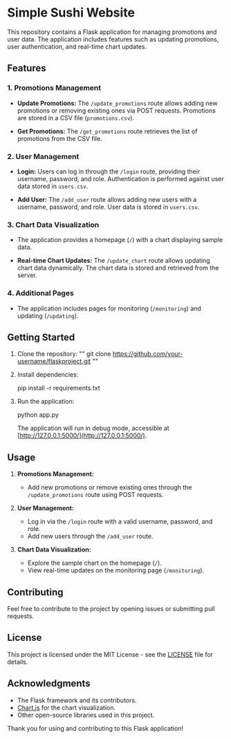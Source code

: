 # Simple Sushi Website

This repository contains a Flask application for managing promotions and user data. The application includes features such as updating promotions, user authentication, and real-time chart updates.

## Features

### 1. Promotions Management
- **Update Promotions:** The `/update_promotions` route allows adding new promotions or removing existing ones via POST requests. Promotions are stored in a CSV file (`promotions.csv`).

- **Get Promotions:** The `/get_promotions` route retrieves the list of promotions from the CSV file.

### 2. User Management
- **Login:** Users can log in through the `/login` route, providing their username, password, and role. Authentication is performed against user data stored in `users.csv`.

- **Add User:** The `/add_user` route allows adding new users with a username, password, and role. User data is stored in `users.csv`.

### 3. Chart Data Visualization
- The application provides a homepage (`/`) with a chart displaying sample data.

- **Real-time Chart Updates:** The `/update_chart` route allows updating chart data dynamically. The chart data is stored and retrieved from the server.

### 4. Additional Pages
- The application includes pages for monitoring (`/monitoring`) and updating (`/updating`).

## Getting Started

1. Clone the repository:
   ""
   git clone https://github.com/your-username/flaskproject.git
   ""

3. Install dependencies:

   pip install -r requirements.txt

4. Run the application:

   python app.py

   The application will run in debug mode, accessible at [http://127.0.0.1:5000/](http://127.0.0.1:5000/).

## Usage

1. **Promotions Management:**
   - Add new promotions or remove existing ones through the `/update_promotions` route using POST requests.

2. **User Management:**
   - Log in via the `/login` route with a valid username, password, and role.
   - Add new users through the `/add_user` route.

3. **Chart Data Visualization:**
   - Explore the sample chart on the homepage (`/`).
   - View real-time updates on the monitoring page (`/monitoring`).

## Contributing

Feel free to contribute to the project by opening issues or submitting pull requests.

## License

This project is licensed under the MIT License - see the [LICENSE](LICENSE) file for details.

## Acknowledgments

- The Flask framework and its contributors.
- [Chart.js](https://www.chartjs.org/) for the chart visualization.
- Other open-source libraries used in this project.

Thank you for using and contributing to this Flask application!
